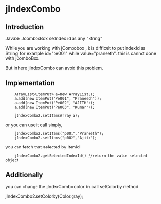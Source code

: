 # jIndexCombo

Introduction
----------------
JavaSE  JcomboxBox setIndex id as any "String"

While you are working with jCombobox , it is difficult to put indexId as String. for example id="pe001" while value="praneeth". 
this is cannot done with jComboBox.

But in here jIndexCombo can avoid this problem.

Implementation 
-------------------



        ArrayList<ItemPut> a=new ArrayList();
        a.add(new ItemPut("Pe001", "Praneeth"));
        a.add(new ItemPut("Pe002", "AJITH"));
        a.add(new ItemPut("Pe003", "Kumar"));
       
        jIndexCombo2.setItemsArray(a);
        
or you can use it call simply,

        jIndexCombo2.setItems("p001","Praneeth");
        jIndexCombo2.setItems("p002","Ajith");

you can fetch that selected by itemid

        jIndexCombo2.getSelectedIndexId() //return the value selected object
        
Additionally 
---------------

you can change the jIndexCombo color by call setColorby method

  jIndexCombo2.setColorby(Color.gray);
